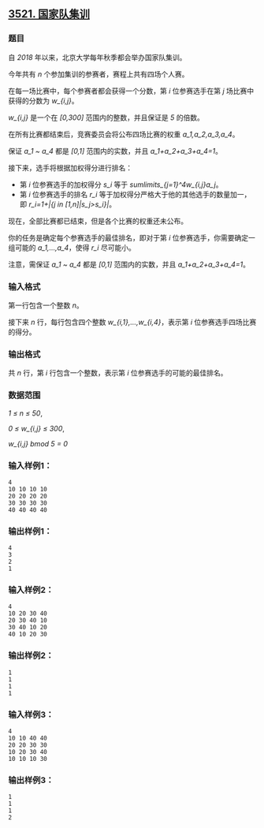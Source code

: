 ## [3521. 国家队集训](https://www.acwing.com/problem/content/3524/)

### 题目

自 *2018* 年以来，北京大学每年秋季都会举办国家队集训。

今年共有 *n* 个参加集训的参赛者，赛程上共有四场个人赛。

在每一场比赛中，每个参赛者都会获得一个分数，第 *i* 位参赛选手在第 *j* 场比赛中获得的分数为 *w_{i,j}*。

*w_{i,j}* 是一个在 *[0,300]* 范围内的整数，并且保证是 *5* 的倍数。

在所有比赛都结束后，竞赛委员会将公布四场比赛的权重 *a_1,a_2,a_3,a_4*。

保证 *a_1 ~ a_4* 都是 *[0,1]* 范围内的实数，并且 *a_1+a_2+a_3+a_4=1*。

接下来，选手将根据加权得分进行排名：

- 第 *i* 位参赛选手的加权得分 *s_i* 等于 *sumlimits_{j=1}^4w_{i,j}a_j*。
- 第 *i* 位参赛选手的排名 *r_i* 等于加权得分严格大于他的其他选手的数量加一，即 *r_i=1+|{j in [1,n]|s_j>s_i}|*。

现在，全部比赛都已结束，但是各个比赛的权重还未公布。

你的任务是确定每个参赛选手的最佳排名，即对于第 *i* 位参赛选手，你需要确定一组可能的 *a_1,…,a_4*，使得 *r_i* 尽可能小。

注意，需保证 *a_1 ~ a_4* 都是 *[0,1]* 范围内的实数，并且 *a_1+a_2+a_3+a_4=1*。

### 输入格式

第一行包含一个整数 *n*。

接下来 *n* 行，每行包含四个整数 *w_{i,1},…,w_{i,4}*，表示第 *i* 位参赛选手四场比赛的得分。

### 输出格式

共 *n* 行，第 *i* 行包含一个整数，表示第 *i* 位参赛选手的可能的最佳排名。

### 数据范围

*1 ≤ n ≤ 50*,

*0 ≤ w_{i,j} ≤ 300*,

*w_{i,j} bmod 5 = 0*

### 输入样例1：

```
4
10 10 10 10
20 20 20 20
30 30 30 30
40 40 40 40
```

### 输出样例1：

```
4
3
2
1
```

### 输入样例2：

```
4
10 20 30 40
20 30 40 10
30 40 10 20
40 10 20 30
```

### 输出样例2：

```
1
1
1
1
```

### 输入样例3：

```
4
10 10 40 40
20 20 30 30
10 20 30 40
10 10 10 30
```

### 输出样例3：

```
1
1
1
2
```

